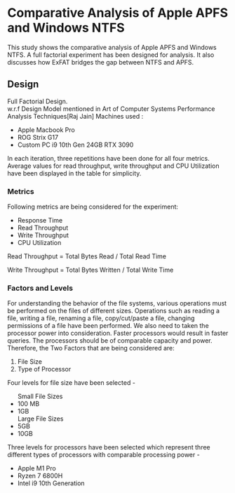 <H1> Comparative Analysis of Apple APFS and Windows NTFS </H1>

This study shows the comparative analysis of Apple APFS and Windows NTFS. A full factorial experiment has been designed for analysis. It also discusses how ExFAT bridges the gap between NTFS and APFS. 

<H2> Design </H2>
Full Factorial Design.<br>
w.r.f Design Model mentioned in  Art of Computer Systems Performance Analysis Techniques[Raj Jain]
Machines used :
<ul>
<li> Apple Macbook Pro </li>
<li> ROG Strix G17 </li>
<li> Custom PC i9 10th Gen 24GB RTX 3090 </li>
</ul>
In each iteration, three repetitions have been done for all four metrics. Average values for read throughput, write throughput and CPU Utilization have been displayed in the table for simplicity. 
<H3> Metrics </H3>
Following metrics are being considered for the experiment:<br>
<ul>
  <li> Response Time </li>
  <li> Read Throughput </li>
  <li> Write Throughput </li>
  <li> CPU Utilization </li>
</ul>

Read Throughput = Total Bytes Read / Total Read Time

Write Throughput = Total Bytes Written / Total Write Time
<H3> Factors and Levels </H3>
For understanding the behavior of the file systems, various operations must be performed on the files of different sizes. Operations such as reading a file, writing a file, renaming a file, copy/cut/paste a file, changing permissions of a file have been performed. We also need to taken the processor power into consideration. Faster processors would result in faster queries. The processors should be of comparable capacity and power. Therefore, the Two Factors that are being considered are:
<ol>
<li> File Size </li>
<li> Type of Processor </li>
</ol>

Four levels for file size have been selected - 
<ul>
  Small File Sizes 
  <li> 100 MB </li>
  <li> 1GB </li>
  Large File Sizes
  <li> 5GB </li>
  <li> 10GB </li>
</ul>

Three levels for processors have been selected which represent three different types of processors with comparable processing power - 
<ul>
  <li> Apple M1 Pro </li>
  <li> Ryzen 7 6800H </li>
  <li> Intel i9 10th Generation </li>
</ul>
